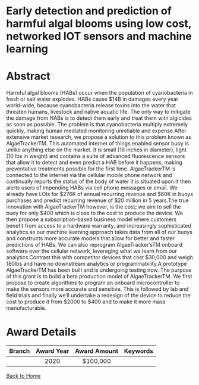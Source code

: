 
Early detection and prediction of harmful algal blooms using low cost, networked IOT sensors and machine learning
=================================================================================================================

# Abstract


Harmful algal blooms (HABs) occur when the population of cyanobacteria in fresh or salt water explodes. HABs cause $14B in damages every year world-wide, because cyanobacteria release toxins into the water that threaten humans, livestock and native aquatic life. The only way to mitigate the damage from HABs is to detect them early and treat them with algicides as soon as possible. The problem is that cyanobacteria multiply extremely quickly, making human mediated monitoring unreliable and expense.After extensive market research, we propose a solution to this problem known as AlgaeTrackerTM. This automated internet of things enabled sensor buoy is unlike anything else on the market. It is small (16 inches in diameter), light (10 lbs in weight) and contains a suite of advanced fluorescence sensors that allow it to detect and even predict a HAB before it happens, making preventative treatments possible for the first time. AlgaeTrackerTM is connected to the internet via the cellular mobile phone network and continually reports the status of the body of water it is situated upon.It then alerts users of impending HABs via cell phone messages or email. We already have LOIs for $276K of annual recurring revenue and $60K in buoys purchases and predict recurring revenue of $20 million in 5 years.The true innovation with AlgaeTrackerTM however, is the cost; we aim to sell the buoy for only $400 which is close to the cost to produce the device. We then propose a subscription-based business model where customers benefit from access to a hardware warranty, and increasingly sophisticated analytics as our machine learning approach takes data from all of our buoys and constructs more accurate models that allow for better and faster predictions of HABs. We can also reprogram AlgaeTracker’sTM onboard software over the cellular network, leveraging what we learn from our analytics.Contrast this with competitor devices that cost $30,000 and weigh 180lbs and have no downstream analytics or programmability.A prototype AlgaeTrackerTM has been built and is undergoing testing now. The purpose of this grant is to build a beta production model of AlgaeTrackerTM. We first propose to create algorithms to program an onboard microcontroller to make the sensors more accurate and sensitive. This is followed by lab and field trials and finally we’ll undertake a redesign of the device to reduce the cost to produce it from $2000 to $400 and to make it more mass manufacturable.  

# Award Details

|Branch|Award Year|Award Amount|Keywords|
| :---: | :---: | :---: | :---: |
||2020|$100,000||
  
  


[Back to Home](https://github.com/chrischow/dod_sbir_awards#1152)